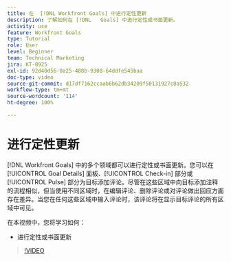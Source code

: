 ```yaml
---
title: 在  [!DNL Workfront Goals] 中进行定性更新
description: 了解如何在 [!DNL   Goals] 中进行定性或书面更新。
activity: use
feature: Workfront Goals
type: Tutorial
role: User
level: Beginner
team: Technical Marketing
jira: KT-8925
exl-id: 92d40d56-0a25-488b-9308-64ddfe545baa
doc-type: video
source-git-commit: d17df7162ccaab6b62db34209f50131927c0a532
workflow-type: tm+mt
source-wordcount: '114'
ht-degree: 100%

---
```


# 进行定性更新

[!DNL Workfront Goals] 中的多个领域都可以进行定性或书面更新。您可以在 [!UICONTROL Goal Details] 面板、[!UICONTROL Check-in] 部分或 [!UICONTROL Pulse] 部分为目标添加评论。尽管在这些区域中向目标添加注释的流程相似，但当使用不同区域时，在编辑评论、删除评论或对评论做出回应方面存在差异。当您在任何这些区域中输入评论时，该评论将在显示目标评论的所有区域中可见。

在本视频中，您将学习如何：

* 进行定性或书面更新

>[!VIDEO](https://video.tv.adobe.com/v/335197/?quality=12&learn=on&enablevpops)
